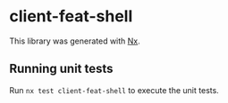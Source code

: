 # client-feat-shell

This library was generated with [Nx](https://nx.dev).

## Running unit tests

Run `nx test client-feat-shell` to execute the unit tests.
